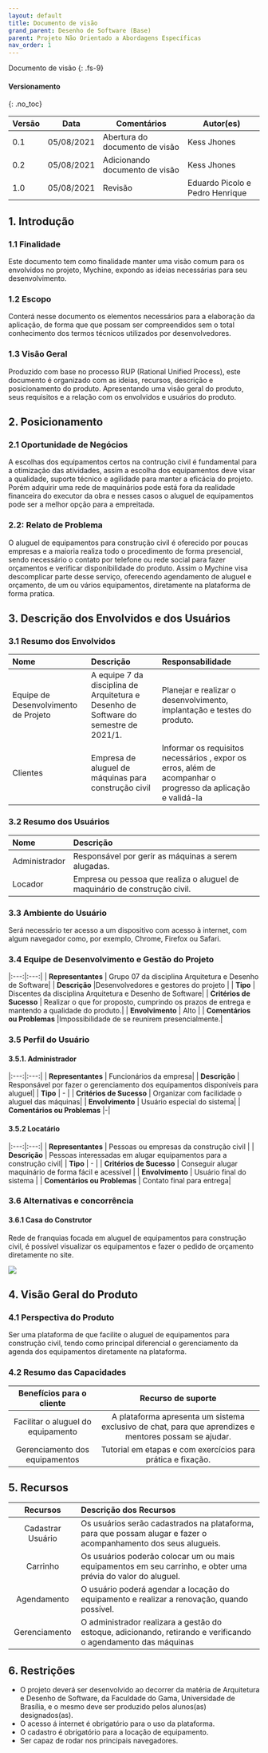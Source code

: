```yaml
---
layout: default
title: Documento de visão
grand_parent: Desenho de Software (Base)
parent: Projeto Não Orientado a Abordagens Específicas
nav_order: 1
---
```


Documento de visão
{: .fs-9}

#### Versionamento

{: .no_toc}

| Versão | Data       | Comentários                   | Autor(es)                                      |
| ------ | ---------- | ----------------------------- | ---------------------------------------------- |
| 0.1    | 05/08/2021 | Abertura do documento de visão | Kess Jhones |
| 0.2    | 05/08/2021 | Adicionando documento de visão | Kess Jhones |
| 1.0    | 05/08/2021 | Revisão | Eduardo Picolo e Pedro Henrique |

## 1. Introdução

### 1.1 Finalidade

Este documento tem como finalidade manter uma visão comum para os envolvidos no projeto, Mychine, expondo as ideias necessárias para seu desenvolvimento.

### 1.2 Escopo

Conterá nesse documento os elementos necessários para a elaboração da aplicação, de forma que que possam ser compreendidos sem o total conhecimento dos termos técnicos utilizados por desenvolvedores.

### 1.3 Visão Geral

Produzido com base no processo RUP (Rational Unified Process), este documento é organizado com as ideias, recursos, descrição e posicionamento do produto. Apresentando uma visão geral do produto, seus requisitos e a relação com os envolvidos e usuários do produto.

## 2. Posicionamento

### 2.1 Oportunidade de Negócios
A escolhas dos equipamentos certos na contrução civil é fundamental para a otimização das atividades, assim a escolha dos equipamentos deve visar a qualidade, suporte técnico e agilidade para manter a eficácia do projeto. Porém adquirir uma rede de maquinários pode está fora da realidade financeira do executor da obra e nesses casos o aluguel de equipamentos pode ser a melhor opção para a empreitada. 


### 2.2: Relato de Problema
O aluguel de equipamentos para construção civil é oferecido por poucas empresas e a maioria realiza todo o procedimento de forma presencial, sendo necessário o contato por telefone ou rede social para fazer orçamentos e verificar disponibilidade do produto. Assim o Mychine visa descomplicar parte desse serviço, oferecendo agendamento de aluguel e orçamento, de um ou vários equipamentos, diretamente na plataforma de forma pratica.

## 3. Descrição dos Envolvidos e dos Usuários

### 3.1 Resumo  dos Envolvidos

Nome | Descrição | Responsabilidade
|:---|:---|:---|
Equipe de Desenvolvimento de Projeto | A equipe 7 da disciplina de Arquitetura e Desenho de Software do semestre de 2021/1. | Planejar e realizar o desenvolvimento, implantação e testes do produto.
Clientes | Empresa de aluguel de máquinas para construção civil | Informar os requisitos necessários , expor os erros, além de acompanhar o progresso da aplicação e validá-la

### 3.2 Resumo dos Usuários

|Nome| Descrição|
|:---|:---|
|Administrador| Responsável por gerir as máquinas a serem alugadas. |
|Locador| Empresa ou pessoa que realiza o aluguel de maquinário de construção civil.|

### 3.3 Ambiente do Usuário
Será necessário ter acesso a um dispositivo com acesso à internet, com algum navegador como, por exemplo, Chrome, Firefox ou Safari.

### 3.4 Equipe de Desenvolvimento e Gestão do Projeto

|:---:|:---:|
| **Representantes** | Grupo 07 da disciplina Arquitetura e Desenho de Software|
| **Descrição** |Desenvolvedores e gestores do projeto |
| **Tipo** | Discentes da disciplina Arquitetura e Desenho de Software|
| **Critérios de Sucesso** | Realizar o que for proposto, cumprindo os prazos de entrega e mantendo a qualidade do produto.|
| **Envolvimento** | Alto |
| **Comentários ou Problemas** |Impossibilidade de se reunirem presencialmente.|

### 3.5 Perfil do Usuário

#### 3.5.1. Administrador

|:---:|:---:|
| **Representantes** | Funcionários da empresa|
| **Descrição** | Responsável por fazer o gerenciamento dos equipamentos disponíveis para aluguel|
| **Tipo** | - |
| **Critérios de Sucesso** | Organizar com facilidade o aluguel das máquinas|
| **Envolvimento** | Usuário especial do sistema|
| **Comentários ou Problemas** |-|

#### 3.5.2 Locatário

|:---:|:---:|
| **Representantes** | Pessoas ou empresas da construção civil |
| **Descrição** | Pessoas interessadas em alugar equipamentos para a construção civil|
| **Tipo** | - |
| **Critérios de Sucesso** | Conseguir alugar maquinário de forma fácil e acessível |
| **Envolvimento** | Usuário final do sistema |
| **Comentários ou Problemas** | Contato final para entrega|

### 3.6 Alternativas e concorrência

#### 3.6.1 Casa do Construtor

Rede de franquias focada em aluguel de equipamentos para construção civil, é possível visualizar os equipamentos e fazer o pedido de orçamento diretamente no site.

<a href="{{ site.baseurl }}/assets/images/casa-do-construtor.png" data-toggle="lightbox">
  <img src="{{ site.baseurl }}/assets/images/casa-do-construtor.png" class="img-fluid" />
</a>

## 4. Visão Geral do Produto

### 4.1 Perspectiva do Produto
Ser uma plataforma de que facilite o aluguel de equipamentos para construção civil, tendo como principal diferencial o gerenciamento da agenda dos equipamentos diretamente na plataforma.

### 4.2 Resumo das Capacidades

Benefícios para o cliente   | Recurso de suporte
:---: | :---:
Facilitar o aluguel do equipamento | A plataforma apresenta um  sistema exclusivo de chat, para que aprendizes e mentores possam se ajudar.
Gerenciamento dos equipamentos | Tutorial em etapas e com exercícios para prática e fixação.

## 5. Recursos

**Recursos** | **Descrição dos Recursos**
:---: | :---|
Cadastrar Usuário | Os usuários serão cadastrados na plataforma, para que possam alugar e fazer o acompanhamento dos seus alugueis.|
Carrinho | Os usuários poderão colocar um ou mais equipamentos em seu carrinho, e obter uma prévia do valor do aluguel.|
Agendamento | O usuário poderá agendar a locação do equipamento e realizar a renovação, quando possível.|
Gerenciamento | O administrador realizara a gestão do estoque, adicionando, retirando e verificando o agendamento das máquinas|

## 6. Restrições

- O projeto deverá ser desenvolvido ao decorrer da matéria de Arquitetura e Desenho de Software, da Faculdade do Gama, Universidade de Brasília, e o mesmo deve ser produzido pelos alunos(as) designados(as).
- O acesso á internet é obrigatório para o uso da plataforma.
- O cadastro é obrigatório para a locação de equipamento.
- Ser capaz de rodar nos principais navegadores.

